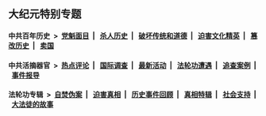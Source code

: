 ## 大纪元特别专题

#### 中共百年历史 &nbsp;>&nbsp; [党魁面目](indexes/nf1176107/README.md?01050430) &nbsp;| &nbsp; [杀人历史](indexes/nf1176106/README.md?01050430) &nbsp;| &nbsp; [破坏传统和道德](indexes/nf1176106/README.md?01050430) &nbsp;| &nbsp; [迫害文化精英](indexes/nf1176111/README.md?01050430) &nbsp;| &nbsp; [篡改历史](indexes/nf1176115/README.md?01050430) &nbsp;| &nbsp; [卖国](indexes/nf1176117/README.md?01050430) 

#### 中共活摘器官 &nbsp;>&nbsp; [热点评论](indexes/nf5879/README.md?01050430) &nbsp;| &nbsp; [国际调查](indexes/nf5947/README.md?01050430) &nbsp;| &nbsp; [最新活动](indexes/nf5883/README.md?01050430) &nbsp;| &nbsp; [法轮功遭遇](indexes/nf5881/README.md?01050430) &nbsp;| &nbsp; [追查案例](indexes/nf5880/README.md?01050430) &nbsp;| &nbsp; [事件报导](indexes/nf5877/README.md?01050430) 

#### 法轮功专辑 &nbsp;>&nbsp; [自焚伪案](indexes/nf5562/README.md?01050430) &nbsp;| &nbsp; [迫害真相](indexes/nf4379/README.md?01050430) &nbsp;| &nbsp; [历史事件回顾](indexes/nf5793/README.md?01050430) &nbsp;| &nbsp; [真相特辑](indexes/nf4389/README.md?01050430) &nbsp;| &nbsp; [社会支持](indexes/nf4386/README.md?01050430) &nbsp;| &nbsp; [大法徒的故事](indexes/nf1147481/README.md?01050430) 

